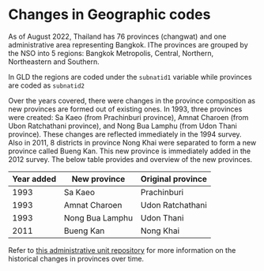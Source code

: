 # Changes in Geographic codes

As of August 2022, Thailand has 76 provinces (changwat) and one administrative area representing Bangkok. IThe provinces are grouped by the NSO into 5 regions: Bangkok Metropolis, Central, Northern, Northeastern and Southern. 

In GLD the regions are coded under the `subnatid1` variable while provinces are coded as `subnatid2`

Over the years covered, there were changes in the province composition as new provinces are formed out of existing ones. In 1993, three provinces were created: Sa Kaeo (from Prachinburi province), Amnat Charoen (from Ubon Ratchathani province), and Nong Bua Lamphu (from Udon Thani province). These changes are reflected immediately in the 1994 survey. Also in 2011, 8 districts in province Nong Khai were separated to form a new province called Bueng Kan. This new province is immediately added in the 2012 survey. The below table provides and overview of the new provinces.

|     Year added    |     New province       |     Original province    |
|-------------------|------------------------|--------------------------|
|     1993          |     Sa Kaeo            |     Prachinburi          |
|     1993          |     Amnat Charoen      |     Udon Ratchathani     |
|     1993          |     Nong Bua Lamphu    |     Udon Thani           |
|     2011          |     Bueng Kan          |     Nong Khai            |

Refer to [this administrative unit repository](http://www.statoids.com/uth.html) for more information on the historical changes in provinces over time.
